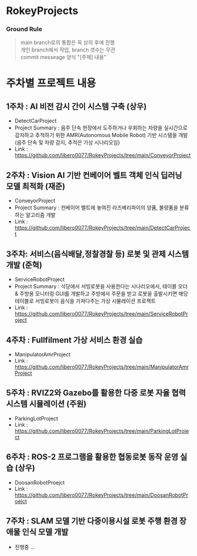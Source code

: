# RokeyProjects
### Ground Rule
> main branch로의 통합은 꼭 상의 후에 진행  
> 개인 branch에서 작업, branch 갯수는 무관  
> commit messeage 양식 "[주제] 내용"  

# 주차별 프로젝트 내용
## 1주차 : AI 비전 감시 간이 시스템 구축 (상우)
  - DetectCarProject
  - Project Summary : 음주 단속 현장에서 도주하거나 우회하는 차량을 실시간으로 감지하고 추적하기 위한 AMR(Autonomous Mobile Robot) 기반 시스템을 개발 (음주 단속 및 차량 감지, 추적은 가상 시나리오임)
  - Link : https://github.com/libero0077/RokeyProjects/tree/main/ConveyorProject
## 2주차 : Vision AI 기반 컨베이어 벨트 객체 인식 딥러닝 모델 최적화 (재준)
  - ConveyorProject
  - Project Summary : 컨베이어 벨트에 놓여진 라즈베리파이의 양품, 불량품을 분류하는 알고리즘 개발
  - Link : https://github.com/libero0077/RokeyProjects/tree/main/DetectCarProject
## 3주차: 서비스(음식배달,정찰경찰 등) 로봇 및 관제 시스템 개발 (준혁)
  - ServiceRobotProject
  - Project Summary : 식당에서 서빙로봇을 사용한다는 시나리오에서, 테이블 오더 & 주방용 모니터링 GUI를 개발하고 주방에서 주문을 받고 로봇을 출발시키면 해당 테이블로 서빙로봇이 음식을 가져다주는 가상 시뮬레이션 프로젝트
  - Link : https://github.com/libero0077/RokeyProjects/tree/main/ServiceRobotProject
## 4주차 : Fullfilment 가상 서비스 환경 실습
  - ManipulatorAmrProject
  - Link : https://github.com/libero0077/RokeyProjects/tree/main/ManipulatorAmrProject
## 5주차 : RVIZ2와 Gazebo를 활용한 다중 로봇 자율 협력 시스템 시뮬레이션 (주원)
  - ParkingLotProject
  - Link : https://github.com/libero0077/RokeyProjects/tree/main/ParkingLotProject
## 6주차 : ROS-2 프로그램을 활용한 협동로봇 동작 운영 실습 (상우)
  - DoosanRobotProejct
  - Link : https://github.com/libero0077/RokeyProjects/tree/main/DoosanRobotProejct
## 7주차 : SLAM 모델 기반 다중이용시설 로봇 주행 환경 장애물 인식 모델 개발
  - 진행중 ...
